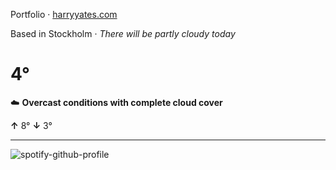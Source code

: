 Portfolio · [harryyates.com](https://harryyates.com)

<!-- WEATHER_START -->
Based in Stockholm · *There will be partly cloudy today*

# 4°
☁️ **Overcast conditions with complete cloud cover**

**↑** 8° **↓** 3°

---
<!-- WEATHER_END -->

<p align="left">
  <a>
    <img src="https://spotify-github-profile.kittinanx.com/api/view?uid=bigbello&cover_image=true&theme=natemoo-re&show_offline=true&background_color=121212&interchange=false&bar_color=53b14f&bar_color_cover=false" alt="spotify-github-profile">
  </a>
</p>